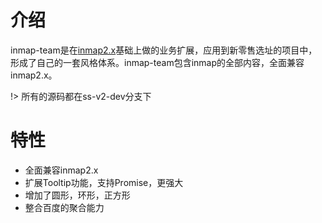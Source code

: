 # 介绍

inmap-team是在[inmap2.x](http://inmap.talkingdata.com/#/index)基础上做的业务扩展，应用到新零售选址的项目中，形成了自己的一套风格体系。inmap-team包含inmap的全部内容，全面兼容inmap2.x。

!> 所有的源码都在ss-v2-dev分支下


# 特性
- 全面兼容inmap2.x
- 扩展Tooltip功能，支持Promise，更强大
- 增加了圆形，环形，正方形
- 整合百度的聚合能力
